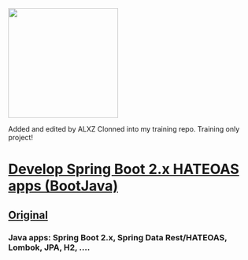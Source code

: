 <img src="http://javaops.ru/static/img/logo/javaops_30.png" width="223"/>

Added and edited by ALXZ
Clonned into my training repo.
Training only project!



# [Develop Spring Boot 2.x HATEOAS apps (BootJava)](http://javaops.ru/view/bootjava?ref=gh)
## [Original](http://javaops.ru/view/bootjava#program)

### Java apps: Spring Boot 2.x, Spring Data Rest/HATEOAS, Lombok, JPA, H2, ....
